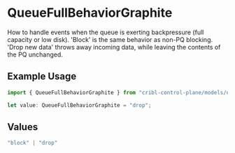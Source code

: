 # QueueFullBehaviorGraphite

How to handle events when the queue is exerting backpressure (full capacity or low disk). 'Block' is the same behavior as non-PQ blocking. 'Drop new data' throws away incoming data, while leaving the contents of the PQ unchanged.

## Example Usage

```typescript
import { QueueFullBehaviorGraphite } from "cribl-control-plane/models/operations";

let value: QueueFullBehaviorGraphite = "drop";
```

## Values

```typescript
"block" | "drop"
```